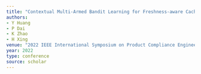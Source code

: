 ```yaml
---
title: "Contextual Multi-Armed Bandit Learning for Freshness-aware Cache Update in Vehicular Edge Networks"
authors:
- Y Huang
- P Dai
- K Zhao
- H Xing
venue: "2022 IEEE International Symposium on Product Compliance Engineering-Asia …, 2022"
year: 2022
type: conference
source: scholar
---
```

